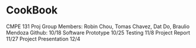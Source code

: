 # CookBook
CMPE 131 Proj
Group Members: Robin Chou, Tomas Chavez, Dat Do, Braulio Mendoza
Github: 10/18
Software Prototype 10/25
Testing 11/8
Project Report 11/27
Project Presentation 12/4
